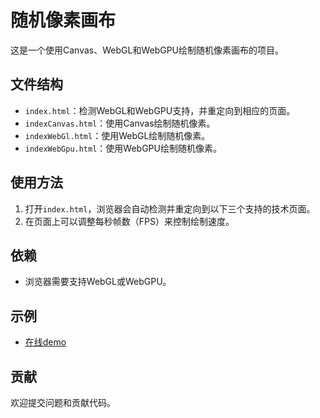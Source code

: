 # 随机像素画布

这是一个使用Canvas、WebGL和WebGPU绘制随机像素画布的项目。

## 文件结构

- `index.html`：检测WebGL和WebGPU支持，并重定向到相应的页面。
- `indexCanvas.html`：使用Canvas绘制随机像素。
- `indexWebGl.html`：使用WebGL绘制随机像素。
- `indexWebGpu.html`：使用WebGPU绘制随机像素。

## 使用方法

1. 打开`index.html`，浏览器会自动检测并重定向到以下三个支持的技术页面。
2. 在页面上可以调整每秒帧数（FPS）来控制绘制速度。

## 依赖

- 浏览器需要支持WebGL或WebGPU。

## 示例

- [在线demo](https://randompixel-1pr.pages.dev)

## 贡献

欢迎提交问题和贡献代码。